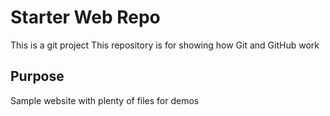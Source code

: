 # Starter Web Repo
This is a git project 
This repository is for showing how Git and GitHub work

## Purpose

Sample website with plenty of files for demos
